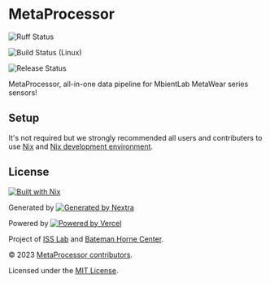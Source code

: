 # MetaProcessor

![Ruff Status](https://github.com/stepbrobd/metaprocessor/actions/workflows/ruff.yml/badge.svg)

![Build Status (Linux)](https://github.com/stepbrobd/metaprocessor/actions/workflows/build-linux.yml/badge.svg)

![Release Status](https://github.com/stepbrobd/metaprocessor/actions/workflows/release.yml/badge.svg)

MetaProcessor, all-in-one data pipeline for MbientLab MetaWear series sensors!

## Setup

It's not required but we strongly recommended all users and contributers to use [Nix](https://nixos.org) and [Nix development environment](https://nixos.org/manual/nix/stable/command-ref/new-cli/nix3-develop.html).

## License

[![Built with Nix](/docs/public/nix.svg)](https://builtwithnix.org)

Generated by [![Generated by Nextra](/docs/public/nextra.svg)](https://nextra.site?utm_source=stepbrobd&utm_campaign=oss)

Powered by [![Powered by Vercel](/docs/public/vercel.svg)](https://vercel.com?utm_source=stepbrobd&utm_campaign=oss)

Project of [ISS Lab](https://iss.mech.utah.edu/) and [Bateman Horne Center](https://batemanhornecenter.org/).

&copy; 2023 [MetaProcessor contributors](https://github.com/stepbrobd/metaprocessor/graphs/contributors).

Licensed under the [MIT License](/license.md).
